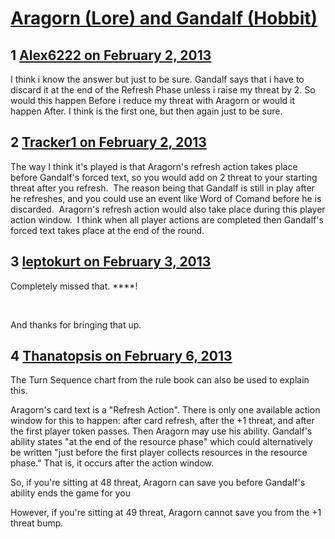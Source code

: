 # [Aragorn (Lore) and Gandalf (Hobbit)](https://community.fantasyflightgames.com/topic/78632-aragorn-lore-and-gandalf-hobbit/)

## 1 [Alex6222 on February 2, 2013](https://community.fantasyflightgames.com/topic/78632-aragorn-lore-and-gandalf-hobbit/?do=findComment&comment=757676)

I think i know the answer but just to be sure. Gandalf says that i have to discard it at the end of the Refresh Phase unless i raise my threat by 2. So would this happen Before i reduce my threat with Aragorn or would it happen After. I think is the first one, but then again just to be sure.

## 2 [Tracker1 on February 2, 2013](https://community.fantasyflightgames.com/topic/78632-aragorn-lore-and-gandalf-hobbit/?do=findComment&comment=757720)

The way I think it's played is that Aragorn's refresh action takes place before Gandalf's forced text, so you would add on 2 threat to your starting threat after you refresh.  The reason being that Gandalf is still in play after he refreshes, and you could use an event like Word of Comand before he is discarded.  Aragorn's refresh action would also take place during this player action window.  I think when all player actions are completed then Gandalf's forced text takes place at the end of the round.

## 3 [leptokurt on February 3, 2013](https://community.fantasyflightgames.com/topic/78632-aragorn-lore-and-gandalf-hobbit/?do=findComment&comment=757994)

Completely missed that. ****!

 

And thanks for bringing that up.

## 4 [Thanatopsis on February 6, 2013](https://community.fantasyflightgames.com/topic/78632-aragorn-lore-and-gandalf-hobbit/?do=findComment&comment=759367)

The Turn Sequence chart from the rule book can also be used to explain this.

Aragorn's card text is a "Refresh Action". There is only one available action window for this to happen: after card refresh, after the +1 threat, and after the first player token passes. Then Aragorn may use his ability. Gandalf's ability states "at the end of the resource phase" which could alternatively be written "just before the first player collects resources in the resource phase." That is, it occurs after the action window.

So, if you're sitting at 48 threat, Aragorn can save you before Gandalf's ability ends the game for you

However, if you're sitting at 49 threat, Aragorn cannot save you from the +1 threat bump.

